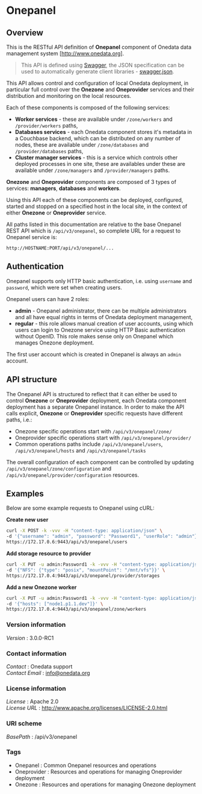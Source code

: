 # Onepanel


<a name="overview"></a>
## Overview
This is the RESTful API definition of **Onepanel** component of Onedata data management system [http://www.onedata.org].

> This API is defined using [Swagger](http://swagger.io/), the JSON specification can be used to automatically generate
> client libraries - [swagger.json](../../../swagger/onepanel/swagger.json).

This API allows control and configuration of local Onedata deployment, in particular full control over the **Onezone** and **Oneprovider** services and their distribution and monitoring on the local resources. 

Each of these components is composed of the following services:
  * **Worker services** - these are available under `/zone/workers` and `/provider/workers` paths,
  * **Databases services** - each Onedata component stores it's metadata in a Couchbase backend, which can be distributed on any number of nodes, these are available under `/zone/databases` and `/provider/databases` paths,
  * **Cluster manager services** - this is a service which controls other deployed processes in one site, these are availables under these are available under `/zone/managers` and `/provider/managers` paths.

**Onezone** and **Oneprovider** components are composed of 3 types of services: **managers**, **databases** and **workers**. 

Using this API each of these components can be deployed, configured, started and stopped on 
a specified host in the local site, in the context of either **Onezone** or **Oneprovider** service. 

All paths listed in this documentation are relative to the base Onepanel REST API which is `/api/v3/onepanel`, 
so complete URL for a request to Onepanel service is:

```
http://HOSTNAME:PORT/api/v3/onepanel/...
```

## Authentication
Onepanel supports only HTTP basic authentication, i.e. using `username` and `password`, which were set when creating users.

Onepanel users can have 2 roles:
  * **admin** - Onepanel administrator, there can be multiple administrators and all have equal rights in terms of Onedata deployment management,
  * **regular** - this role allows manual creation of user accounts, using which users can login to Onezone service using HTTP Basic authentication without OpenID. This role makes sense only on Onepanel which manages Onezone deployment.

The first user account which is created in Onepanel is always an `admin` account.

## API structure
The Onepanel API is structured to reflect that it can either be used to control **Onezone**
or **Oneprovider** deployment, each Onedata component deployment has a separate Onepanel 
instance. In order to make the API calls explicit, **Onezone** or **Oneprovider** specific
requests have different paths, i.e.:
  * Onezone specific operations start with `/api/v3/onepanel/zone/`
  * Oneprovider specific operations start with `/api/v3/onepanel/provider/`
  * Common operations paths include `/api/v3/onepanel/users`, `/api/v3/onepanel/hosts` and `/api/v3/onepanel/tasks`

The overall configuration of each component can be controlled by updating `/api/v3/onepanel/zone/configuration` and
`/api/v3/onepanel/provider/configuration` resources.

## Examples 
Below are some example requests to Onepanel using cURL:
  
**Create new user**
```bash
curl -X POST -k -vvv -H "content-type: application/json" \
-d '{"username": "admin", "password": "Password1", "userRole": "admin"}' \
https://172.17.0.6:9443/api/v3/onepanel/users
```

**Add storage resource to provider**
```bash
curl -X PUT -u admin:Password1 -k -vvv -H "content-type: application/json" \
-d '{"NFS": {"type": "posix", "mountPoint": "/mnt/vfs"}}' \
https://172.17.0.4:9443/api/v3/onepanel/provider/storages 
```

**Add a new Onezone worker**
```bash
curl -X PUT -u admin:Password1 -k -vvv -H "content-type: application/json" \
-d '{"hosts": ["node1.p1.1.dev"]}' \
https://172.17.0.4:9443/api/v3/onepanel/zone/workers 
```


### Version information
*Version* : 3.0.0-RC1


### Contact information
*Contact* : Onedata support  
*Contact Email* : info@onedata.org


### License information
*License* : Apache 2.0  
*License URL* : http://www.apache.org/licenses/LICENSE-2.0.html


### URI scheme
*BasePath* : /api/v3/onepanel


### Tags

* Onepanel : Common Onepanel resources and operations
* Oneprovider : Resources and operations for managing Oneprovider deployment
* Onezone : Resources and operations for managing Onezone deployment



